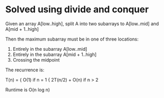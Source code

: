 # Solved using divide and conquer

Given an array A[low..high], split A into two subarrays to A[low..mid] and A[mid + 1..high]

Then the maximum subarray must be in one of three locations:

1. Entirely in the subarray A[low..mid]
2. Entirely in the subarray A[mid + 1..high]
3. Crossing the midpoint

The recurrence is:

T(n) = { O(1) if n = 1
       { 2T(n/2) + O(n) if n > 2

Runtime is O(n log n)
